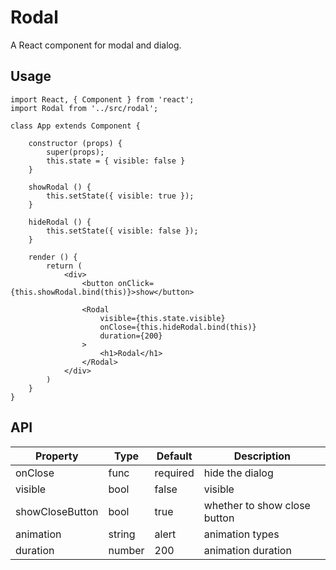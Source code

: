 # Rodal
A React component for modal and dialog.

## Usage

    import React, { Component } from 'react';
    import Rodal from '../src/rodal';
    
    class App extends Component {
    
        constructor (props) {
            super(props);
            this.state = { visible: false }
        }
    
        showRodal () {
            this.setState({ visible: true });
        }
    
        hideRodal () {
            this.setState({ visible: false });
        }
    
        render () {
            return (
                <div>
                    <button onClick={this.showRodal.bind(this)}>show</button>
    
                    <Rodal
                        visible={this.state.visible}
                        onClose={this.hideRodal.bind(this)}
                        duration={200}
                    >
                        <h1>Rodal</h1>
                    </Rodal>
                </div>
            )
        }
    }

## API

Property|Type|Default|Description
---|---|---|---
onClose|func|required|hide the dialog
visible|bool|false|visible
showCloseButton|bool|true|whether to show close button
animation|string|alert|animation types
duration|number|200|animation duration